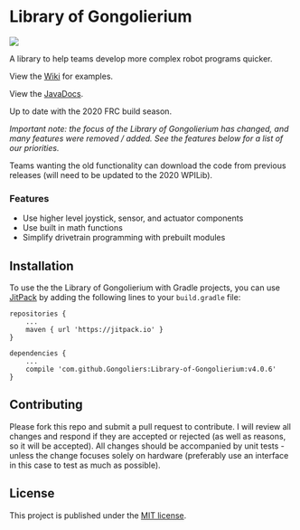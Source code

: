 # Library of Gongolierium
![](https://github.com/Gongoliers/Library-of-Gongolierium/workflows/Java%20CI/badge.svg)

A library to help teams develop more complex robot programs quicker. 

View the [Wiki](https://github.com/Gongoliers/Library-of-Gongolierium/wiki) for examples.

View the [JavaDocs](https://gongoliers.github.io/Library-of-Gongolierium/).

Up to date with the 2020 FRC build season.

*Important note: the focus of the Library of Gongolierium has changed, and many features were removed / added. See the features below for a list of our priorities.*

Teams wanting the old functionality can download the code from previous releases (will need to be updated to the 2020 WPILib).

### Features
- Use higher level joystick, sensor, and actuator components
- Use built in math functions
- Simplify drivetrain programming with prebuilt modules

## Installation
To use the the Library of Gongolierium with Gradle projects, you can use [JitPack](https://jitpack.io/) by adding the following lines to your `build.gradle` file:

```Gradle
repositories {
    ...
    maven { url 'https://jitpack.io' }
}

dependencies {
    ...
    compile 'com.github.Gongoliers:Library-of-Gongolierium:v4.0.6'
}
```

## Contributing
Please fork this repo and submit a pull request to contribute. I will review all changes and respond if they are accepted or rejected (as well as reasons, so it will be accepted). All changes should be accompanied by unit tests - unless the change focuses solely on hardware (preferably use an interface in this case to test as much as possible).

## License
This project is published under the [MIT license](LICENSE).


